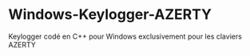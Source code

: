 # Windows-Keylogger-AZERTY
Keylogger codé en C++ pour Windows exclusivement pour les claviers AZERTY
